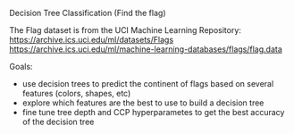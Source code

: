 Decision Tree Classification (Find the flag)

The Flag dataset is from the UCI Machine Learning Repository:
https://archive.ics.uci.edu/ml/datasets/Flags
https://archive.ics.uci.edu/ml/machine-learning-databases/flags/flag.data

Goals:
- use decision trees to predict the continent of flags based on several features (colors, shapes, etc)
- explore which features are the best to use to build a decision tree
- fine tune tree depth and CCP hyperparametes to get the best accuracy of the decision tree